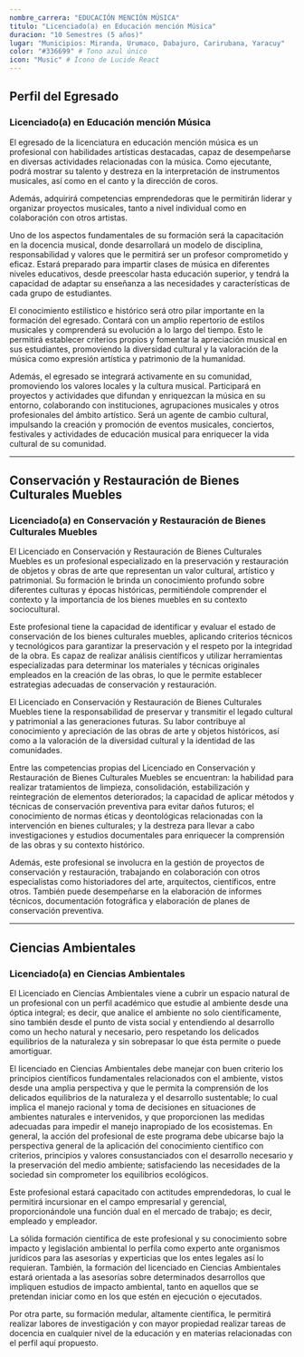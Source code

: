 ```yaml
---
nombre_carrera: "EDUCACIÓN MENCIÓN MÚSICA"
titulo: "Licenciado(a) en Educación mención Música"
duracion: "10 Semestres (5 años)"
lugar: "Municipios: Miranda, Urumaco, Dabajuro, Carirubana, Yaracuy"
color: "#336699" # Tono azul único
icon: "Music" # Ícono de Lucide React
---
```


## Perfil del Egresado

### Licenciado(a) en Educación mención Música
El egresado de la licenciatura en educación mención música es un profesional con habilidades artísticas destacadas, capaz de desempeñarse en diversas actividades relacionadas con la música. Como ejecutante, podrá mostrar su talento y destreza en la interpretación de instrumentos musicales, así como en el canto y la dirección de coros.

Además, adquirirá competencias emprendedoras que le permitirán liderar y organizar proyectos musicales, tanto a nivel individual como en colaboración con otros artistas.

Uno de los aspectos fundamentales de su formación será la capacitación en la docencia musical, donde desarrollará un modelo de disciplina, responsabilidad y valores que le permitirá ser un profesor comprometido y eficaz. Estará preparado para impartir clases de música en diferentes niveles educativos, desde preescolar hasta educación superior, y tendrá la capacidad de adaptar su enseñanza a las necesidades y características de cada grupo de estudiantes.

El conocimiento estilístico e histórico será otro pilar importante en la formación del egresado. Contará con un amplio repertorio de estilos musicales y comprenderá su evolución a lo largo del tiempo. Esto le permitirá establecer criterios propios y fomentar la apreciación musical en sus estudiantes, promoviendo la diversidad cultural y la valoración de la música como expresión artística y patrimonio de la humanidad.

Además, el egresado se integrará activamente en su comunidad, promoviendo los valores locales y la cultura musical. Participará en proyectos y actividades que difundan y enriquezcan la música en su entorno, colaborando con instituciones, agrupaciones musicales y otros profesionales del ámbito artístico. Será un agente de cambio cultural, impulsando la creación y promoción de eventos musicales, conciertos, festivales y actividades de educación musical para enriquecer la vida cultural de su comunidad.

---

## Conservación y Restauración de Bienes Culturales Muebles

### Licenciado(a) en Conservación y Restauración de Bienes Culturales Muebles
El Licenciado en Conservación y Restauración de Bienes Culturales Muebles es un profesional especializado en la preservación y restauración de objetos y obras de arte que representan un valor cultural, artístico y patrimonial. Su formación le brinda un conocimiento profundo sobre diferentes culturas y épocas históricas, permitiéndole comprender el contexto y la importancia de los bienes muebles en su contexto sociocultural.

Este profesional tiene la capacidad de identificar y evaluar el estado de conservación de los bienes culturales muebles, aplicando criterios técnicos y tecnológicos para garantizar la preservación y el respeto por la integridad de la obra. Es capaz de realizar análisis científicos y utilizar herramientas especializadas para determinar los materiales y técnicas originales empleados en la creación de las obras, lo que le permite establecer estrategias adecuadas de conservación y restauración.

El Licenciado en Conservación y Restauración de Bienes Culturales Muebles tiene la responsabilidad de preservar y transmitir el legado cultural y patrimonial a las generaciones futuras. Su labor contribuye al conocimiento y apreciación de las obras de arte y objetos históricos, así como a la valoración de la diversidad cultural y la identidad de las comunidades.

Entre las competencias propias del Licenciado en Conservación y Restauración de Bienes Culturales Muebles se encuentran: la habilidad para realizar tratamientos de limpieza, consolidación, estabilización y reintegración de elementos deteriorados; la capacidad de aplicar métodos y técnicas de conservación preventiva para evitar daños futuros; el conocimiento de normas éticas y deontológicas relacionadas con la intervención en bienes culturales; y la destreza para llevar a cabo investigaciones y estudios documentales para enriquecer la comprensión de las obras y su contexto histórico.

Además, este profesional se involucra en la gestión de proyectos de conservación y restauración, trabajando en colaboración con otros especialistas como historiadores del arte, arquitectos, científicos, entre otros. También puede desempeñarse en la elaboración de informes técnicos, documentación fotográfica y elaboración de planes de conservación preventiva.

---

## Ciencias Ambientales

### Licenciado(a) en Ciencias Ambientales
El Licenciado en Ciencias Ambientales viene a cubrir un espacio natural de un profesional con un perfil académico que estudie al ambiente desde una óptica integral; es decir, que analice el ambiente no solo científicamente, sino también desde el punto de vista social y entendiendo al desarrollo como un hecho natural y necesario, pero respetando los delicados equilibrios de la naturaleza y sin sobrepasar lo que ésta permite o puede amortiguar.

El licenciado en Ciencias Ambientales debe manejar con buen criterio los principios científicos fundamentales relacionados con el ambiente, vistos desde una amplia perspectiva y que le permita la comprensión de los delicados equilibrios de la naturaleza y el desarrollo sustentable; lo cual implica el manejo racional y toma de decisiones en situaciones de ambientes naturales e intervenidos, y que proporcionen las medidas adecuadas para impedir el manejo inapropiado de los ecosistemas. En general, la acción del profesional de este programa debe ubicarse bajo la perspectiva general de la aplicación del conocimiento científico con criterios, principios y valores consustanciados con el desarrollo necesario y la preservación del medio ambiente; satisfaciendo las necesidades de la sociedad sin comprometer los equilibrios ecológicos.

Este profesional estará capacitado con actitudes emprendedoras, lo cual le permitirá incursionar en el campo empresarial y gerencial, proporcionándole una función dual en el mercado de trabajo; es decir, empleado y empleador.

La sólida formación científica de este profesional y su conocimiento sobre impacto y legislación ambiental lo perfila como experto ante organismos jurídicos para las asesorías y experticias que los entes legales así lo requieran. También, la formación del licenciado en Ciencias Ambientales estará orientada a las asesorías sobre determinados desarrollos que impliquen estudios de impacto ambiental, tanto en aquellos que se pretendan iniciar como en los que estén en ejecución o ejecutados.

Por otra parte, su formación medular, altamente científica, le permitirá realizar labores de investigación y con mayor propiedad realizar tareas de docencia en cualquier nivel de la educación y en materias relacionadas con el perfil aquí propuesto.

